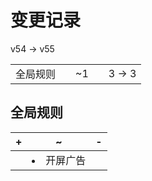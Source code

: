 # 变更记录

v54 -> v55

||||||
|-|:-:|:-:|:-:|:-:|
|全局规则||~1||3 -> 3|

## 全局规则

|+|~|-|
|-|-|-|
||<li>开屏广告||
